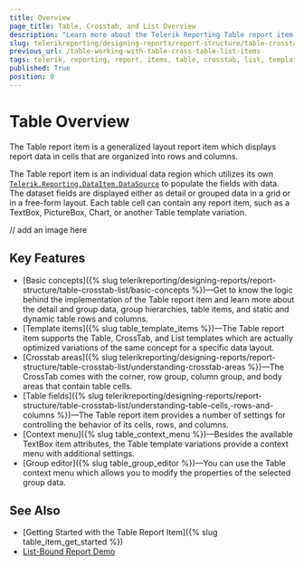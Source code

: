 ```yaml
---
title: Overview
page_title: Table, Crosstab, and List Overview 
description: "Learn more about the Telerik Reporting Table report item and how to use its supported table, crosstab, and list template variations."
slug: telerikreporting/designing-reports/report-structure/table-crosstab-list/overview
previous_url: /table-working-with-table-cross-table-list-items
tags: telerik, reporting, report, items, table, crosstab, list, templates, overview
published: True
position: 0
---
```


# Table Overview

The Table report item is a generalized layout report item which displays report data in cells that are organized into rows and columns. 

The Table report item is an individual data region which utilizes its own [`Telerik.Reporting.DataItem.DataSource`](/reporting/api/Telerik.Reporting.DataItem#Telerik_Reporting_DataItem_DataSource) to populate the fields with data. The dataset fields are displayed either as detail or grouped data in a grid or in a free-form layout. Each table cell can contain any report item, such as a TextBox, PictureBox, Chart, or another Table template variation. 

// add an image here 

## Key Features  

* [Basic concepts]({% slug telerikreporting/designing-reports/report-structure/table-crosstab-list/basic-concepts %})&mdash;Get to know the logic behind the implementation of the Table report item and learn more about the detail and group data, group hierarchies, table items, and static and dynamic table rows and columns.
* [Template items]({% slug table_template_items %})&mdash;The Table report item supports the Table, CrossTab, and List templates which are actually optimized variations of the same concept for a specific data layout.
* [Crosstab areas]({% slug telerikreporting/designing-reports/report-structure/table-crosstab-list/understanding-crosstab-areas %})&mdash;The CrossTab comes with the corner, row group, column group, and body areas that contain table cells.
* [Table fields]({% slug telerikreporting/designing-reports/report-structure/table-crosstab-list/understanding-table-cells,-rows-and-columns %})&mdash;The Table report item provides a number of settings for controlling the behavior of its cells, rows, and columns.
* [Context menu]({% slug table_context_menu %})&mdash;Besides the available TextBox item attributes, the Table template variations provide a context menu with additional settings.
* [Group editor]({% slug table_group_editor %})&mdash;You can use the Table context menu which allows you to modify the properties of the selected group data. 

## See Also  

* [Getting Started with the Table Report Item]({% slug table_item_get_started %})
* [List-Bound Report Demo](https://demos.telerik.com/reporting/list-bound-report)
